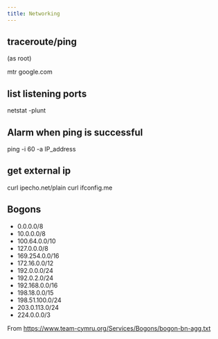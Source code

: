 ```yaml
---
title: Networking
---
```


traceroute/ping
---------------
(as root)


 mtr google.com

list listening ports
--------------------


 netstat -plunt

Alarm when ping is successful
-----------------------------


 ping -i 60 -a IP_address

get external ip
---------------


 curl ipecho.net/plain
 curl ifconfig.me

## Bogons

* 0.0.0.0/8
* 10.0.0.0/8
* 100.64.0.0/10
* 127.0.0.0/8
* 169.254.0.0/16
* 172.16.0.0/12
* 192.0.0.0/24
* 192.0.2.0/24
* 192.168.0.0/16
* 198.18.0.0/15
* 198.51.100.0/24
* 203.0.113.0/24
* 224.0.0.0/3

From https://www.team-cymru.org/Services/Bogons/bogon-bn-agg.txt
